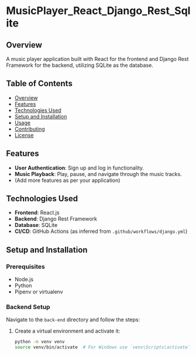 # MusicPlayer_React_Django_Rest_Sqlite

## Overview

A music player application built with React for the frontend and Django Rest Framework for the backend, utilizing SQLite as the database.

## Table of Contents

- [Overview](#overview)
- [Features](#features)
- [Technologies Used](#technologies-used)
- [Setup and Installation](#setup-and-installation)
- [Usage](#usage)
- [Contributing](#contributing)
- [License](#license)

## Features

- **User Authentication**: Sign up and log in functionality.
- **Music Playback**: Play, pause, and navigate through the music tracks.
- (Add more features as per your application)

## Technologies Used

- **Frontend**: React.js
- **Backend**: Django Rest Framework
- **Database**: SQLite
- **CI/CD**: GitHub Actions (as inferred from `.github/workflows/django.yml`)

## Setup and Installation

### Prerequisites

- Node.js
- Python
- Pipenv or virtualenv

### Backend Setup

Navigate to the `back-end` directory and follow the steps:

1. Create a virtual environment and activate it:
   ```sh
   python -m venv venv
   source venv/bin/activate  # For Windows use `venv\Scripts\activate`
